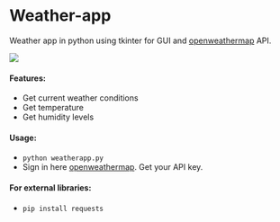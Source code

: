 # Weather-app
Weather app in python using tkinter for GUI and [openweathermap](https://openweathermap.org/) API.

![](https://i.postimg.cc/j2rN69PN/image.png)

####  Features:
- Get current weather conditions 
- Get temperature
- Get humidity levels

#### Usage:
- `python weatherapp.py`
- Sign in here [openweathermap](https://openweathermap.org/). Get your API key.

#### For external libraries:
- `pip install requests`
